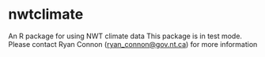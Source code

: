 # nwtclimate
An R package for using NWT climate data
This package is in test mode. Please contact Ryan Connon (ryan_connon@gov.nt.ca) for more information
